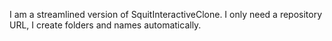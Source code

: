 I am a streamlined version of SquitInteractiveClone. I only need a repository URL, I create folders and names automatically.